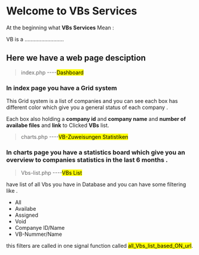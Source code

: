 # Welcome to **VBs Services**  

At the beginning what **VBs Services**  Mean : 

VB is a ..........................


## Here we have a web page desciption 

> index.php ----<mark>Dashboard</mark>
<h3>In index page you have a Grid system</h3>
<p>This Grid system is a list of companies and you can see each box has different color which give you a general status of each company .</p>
<p>Each box also holding a <b>company id</b> and <b>company name</b> and <b>number of availabe files</b> and <b>link</b> to Clicked <b>VBs</b> list.</p>

> charts.php ----<mark>VB-Zuweisungen Statistiken</mark>
<h3>In charts page you have a statistics board which give you an overview to companies statistics in the last 6 months .</h3>

> Vbs-list.php ----<mark>VBs List</mark>
<p>have list of all Vbs you have in Database and you can have some filtering like  .</p>

<ul>
    <li>All</li>
    <li>Availabe</li>
    <li>Assigned</li>
    <li>Void</li>
    <li>Companye ID/Name</li>
    <li>VB-Nummer/Name</li>
</ul>

<p>this filters are called in one signal function called  <mark>all_Vbs_list_based_ON_url</mark>.</p>
